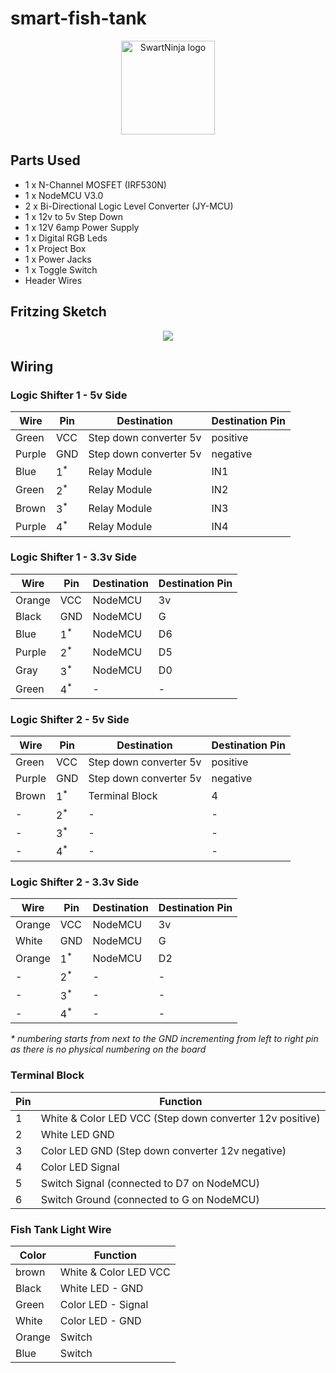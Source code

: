 # smart-fish-tank

<p align="center">
    <img src="https://swart.ninja/assets/images/SwartNinjaLogoV2.svg" alt="SwartNinja logo" height="150">
</p>

## Parts Used
- 1 x N-Channel MOSFET (IRF530N)
- 1 x NodeMCU V3.0
- 2 x Bi-Directional Logic Level Converter (JY-MCU)
- 1 x 12v to 5v Step Down
- 1 x 12V 6amp Power Supply
- 1 x Digital RGB Leds
- 1 x Project Box
- 1 x Power Jacks
- 1 x Toggle Switch
- Header Wires

## Fritzing Sketch
<p align="center">
  <img src="/extras/FritzingSketch.jpg">
</p>

## Wiring

### Logic Shifter 1 - 5v Side
| Wire |  Pin | Destination | Destination Pin |
|---|---|---|---|
| Green | VCC | Step down converter 5v | positive |
| Purple | GND | Step down converter 5v | negative |
| Blue | 1<sup>*</sup> | Relay Module | IN1 |
| Green | 2<sup>*</sup> | Relay Module | IN2 |
| Brown | 3<sup>*</sup> | Relay Module | IN3 |
| Purple | 4<sup>*</sup> | Relay Module | IN4 |

### Logic Shifter 1 - 3.3v Side
| Wire |  Pin | Destination | Destination Pin |
|---|---|---|---|
| Orange | VCC | NodeMCU | 3v |
| Black | GND | NodeMCU | G |
| Blue | 1<sup>*</sup> | NodeMCU | D6 |
| Purple | 2<sup>*</sup> | NodeMCU | D5 |
| Gray | 3<sup>*</sup> | NodeMCU | D0 |
| Green | 4<sup>*</sup> | - | - |

### Logic Shifter 2 - 5v Side
| Wire |  Pin | Destination | Destination Pin |
|---|---|---|---|
| Green | VCC | Step down converter 5v | positive |
| Purple | GND | Step down converter 5v | negative |
| Brown | 1<sup>*</sup> | Terminal Block | 4 |
| - | 2<sup>*</sup> | - | - |
| - | 3<sup>*</sup> | - | - |
| - | 4<sup>*</sup> | - | - |

### Logic Shifter 2 - 3.3v Side
| Wire |  Pin | Destination | Destination Pin |
|---|---|---|---|
| Orange | VCC | NodeMCU | 3v |
| White | GND | NodeMCU | G |
| Orange | 1<sup>*</sup> | NodeMCU | D2 |
| - | 2<sup>*</sup> | - | - |
| - | 3<sup>*</sup> | - | - |
| - | 4<sup>*</sup> | - | - |

_* numbering starts from next to the GND incrementing from left to right pin as there is no physical numbering on the board_

### Terminal Block
| Pin | Function |
|--|--|
| 1 | White & Color LED VCC (Step down converter 12v positive) |
| 2 | White LED GND |
| 3 | Color LED GND (Step down converter 12v negative) |
| 4 | Color LED Signal |
| 5 | Switch Signal (connected to D7 on NodeMCU) |
| 6 | Switch Ground (connected to G on NodeMCU) |

### Fish Tank Light Wire
| Color | Function |
|--|--|
| brown | White & Color LED VCC  |
| Black | White LED - GND |
| Green | Color LED - Signal |
| White | Color LED - GND |
| Orange | Switch |
| Blue | Switch |